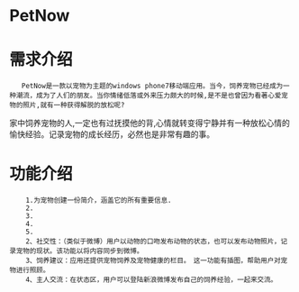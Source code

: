 ﻿PetNow
======

# 需求介绍
       PetNow是一款以宠物为主题的windows phone7移动端应用。当今，饲养宠物已经成为一种潮流，成为了人们的朋友。当你情绪低落或外来压力颇大的时候,是不是也曾因为看著心爱宠物的照片,就有一种获得解脱的放松呢?
   家中饲养宠物的人,一定也有过抚摸他的背,心情就转变得宁静并有一种放松心情的愉快经验。记录宠物的成长经历，必然也是非常有趣的事。

# 功能介绍
		1.为宠物创建一份简介，涵盖它的所有重要信息.
		2.
		3.
		4.
		5.
		2、社交性：（类似于微博）用户以动物的口吻发布动物的状态，也可以发布动物照片，记录宠物的现状。该功能以将内容同步到微博。
		3、饲养建议：应用还提供宠物饲养及宠物健康的栏目。　这一功能有插图，帮助用户对宠物进行照顾。
		4、主人交流：在状态区，用户可以登陆新浪微博发布自己的饲养经验，一起来交流。

#

